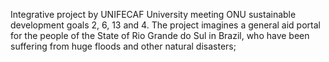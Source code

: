 Integrative project by UNIFECAF University meeting ONU sustainable development goals 2, 6, 13 and 4. The project imagines a general aid portal for the people of the State of Rio Grande do Sul in Brazil, who have been suffering from huge floods and other natural disasters;
